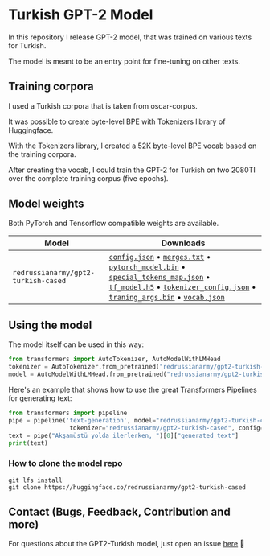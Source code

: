 # Turkish GPT-2 Model

In this repository I release GPT-2 model, that was trained on various texts for Turkish.

The model is meant to be an entry point for fine-tuning on other texts.

## Training corpora

I used a Turkish corpora that is taken from oscar-corpus.

It was possible to create byte-level BPE with Tokenizers library of Huggingface.

With the Tokenizers library, I created a 52K byte-level BPE vocab based on the training corpora.

After creating the vocab, I could train the GPT-2 for Turkish on two 2080TI over the complete training corpus (five epochs).

## Model weights

Both PyTorch and Tensorflow compatible weights are available.

| Model                             | Downloads
| --------------------------------- | ---------------------------------------------------------------------------------------------------------------
| `redrussianarmy/gpt2-turkish-cased`   | [`config.json`](https://huggingface.co/redrussianarmy/gpt2-turkish-cased/blob/main/config.json) • [`merges.txt`](https://huggingface.co/redrussianarmy/gpt2-turkish-cased/blob/main/merges.txt) • [`pytorch_model.bin`](https://huggingface.co/redrussianarmy/gpt2-turkish-cased/blob/main/pytorch_model.bin) • [`special_tokens_map.json`](https://huggingface.co/redrussianarmy/gpt2-turkish-cased/blob/main/special_tokens_map.json) • [`tf_model.h5`](https://huggingface.co/redrussianarmy/gpt2-turkish-cased/blob/main/tf_model.h5) • [`tokenizer_config.json`](https://huggingface.co/redrussianarmy/gpt2-turkish-cased/blob/main/tokenizer_config.json) • [`traning_args.bin`](https://huggingface.co/redrussianarmy/gpt2-turkish-cased/blob/main/training_args.bin) • [`vocab.json`](https://huggingface.co/redrussianarmy/gpt2-turkish-cased/blob/main/vocab.json)

## Using the model

The model itself can be used in this way:

``` python
from transformers import AutoTokenizer, AutoModelWithLMHead
tokenizer = AutoTokenizer.from_pretrained("redrussianarmy/gpt2-turkish-cased")
model = AutoModelWithLMHead.from_pretrained("redrussianarmy/gpt2-turkish-cased")
```

Here's an example that shows how to use the great Transformers Pipelines for generating text:

``` python
from transformers import pipeline
pipe = pipeline('text-generation', model="redrussianarmy/gpt2-turkish-cased",
                 tokenizer="redrussianarmy/gpt2-turkish-cased", config={'max_length':800})   
text = pipe("Akşamüstü yolda ilerlerken, ")[0]["generated_text"]
print(text)
```

### How to clone the model repo
```
git lfs install
git clone https://huggingface.co/redrussianarmy/gpt2-turkish-cased
```

## Contact (Bugs, Feedback, Contribution and more)
For questions about the GPT2-Turkish model, just open an issue [here](https://github.com/redrussianarmy/gpt2-turkish/issues) 🤗
